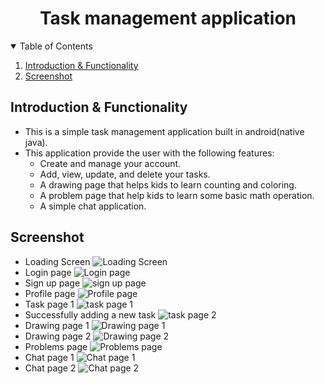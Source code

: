 <h1 align="center">Task management application</h1>

<details open="open">
  <summary>Table of Contents</summary>
  <ol>
    <li>
      <a href="#Introduction">Introduction & Functionality</a>
    </li>
    <li>
        <a href="#Screenshot">Screenshot</a>
    </li>
  </ol>
</details>

## Introduction & Functionality
- This is a simple task management application built in android(native java).
- This application provide the user with the following features:
  - Create and manage your account.
  - Add, view, update, and delete your tasks.
  - A drawing page that helps kids to learn counting and coloring.
  - A problem page that help kids to learn some basic math operation.
  - A simple chat application.


## Screenshot

* Loading Screen
  ![Loading Screen](./images/IMG_20210409_144623.png)
&nbsp;
* Login page
  ![Login page](./images/IMG_20210409_144634.png)
&nbsp;
* Sign up page
  ![sign up page](./images/IMG_20210409_144641.png)
&nbsp;
* Profile page
  ![Profile page](./images/IMG_20210409_144701.png)
&nbsp;
* Task page 1
  ![task page 1](./images/IMG_20210409_144711.png)
&nbsp;
* Successfully adding a new task
  ![task page 2](./images/IMG_20210409_144720.png)
&nbsp;
* Drawing page 1
  ![Drawing page 1](./images/IMG_20210409_144734.png)
&nbsp;
* Drawing page 2
  ![Drawing page 2](./images/IMG_20210409_144742.png)
&nbsp;
* Problems page
  ![Problems page](./images/IMG_20210409_144750.png)
&nbsp;
* Chat page 1
  ![Chat page 1](./images/IMG_20210409_144801.png)
&nbsp;
* Chat page 2
  ![Chat page 2](./images/IMG_20210409_144810.png)